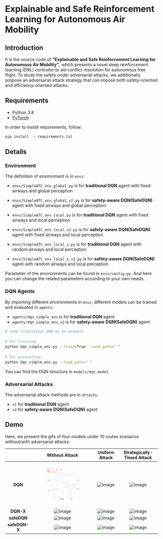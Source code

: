 # Explainable and Safe Reinforcement Learning for Autonomous Air Mobility

## Introduction
It is the source code of **"Explainable and Safe Reinforcement Learning for Autonomous Air Mobility"**, which presents a novel deep reinforcement learning (DRL)
controller to aid conflict resolution for autonomous free flight. To study the safety under adversarial attacks, we additionally propose an adversarial attack strategy that can impose both safety-oriented and efficiency-oriented attacks.

## Requirements

* Python 3.8
* [PyTorch](http://pytorch.org/)

In order to install requirements, follow:

```bash
pip install -r requirements.txt
```
## Details

### Environment

The definition of environment is in `envs`: 

* `envs/SimpleATC_env_global.py` is for **traditional DQN** agent with fixed airways and global perception

* `envs/SimpleATC_env_global_v2.py` is for **safety-aware DQN(SafeDQN)** agent with fixed airways and global perception

* `envs/SimpleATC_env_local.py` is for **traditional DQN** agent with fixed airways and local perception

* `envs/SimpleATC_env_local_v2.py` is for **safety-aware DQN(SafeDQN)** agent with fixed airways and local perception

* `envs/SimpleATC_env_local_x.py` is for **traditional DQN** agent with random airways and local perception

* `envs/SimpleATC_env_local_x_v2.py` is for **safety-aware DQN(SafeDQN)** agent with random airways and local perception

Parameter of the environments can be found in `envs/config.py`. And here you can change the related parameters according to your own needs. 

### DQN Agents

By importing different environments in `envs`, different models can be trained and evaluated in `agents`:

* `agents/dqn_simple_env` is for **traditional DQN** agent
* `agents/dqn_simple_env_v2` is for **safety-aware DQN(SafeDQN)** agent

```bash
# take traditional DQN as an example

# For training:
python dqn_simple_env.py --train=True --save_path=" "

# For evaluating:
python dqn_simple_env.py --load_path=" "
```


You can find the DQN structure in `models/dqn_model`.
### Adversarial Attacks

The adversarial attack methods are in `attacks`:

* `v1` for **traditional DQN** agent
* `v2` for **safety-aware DQN(SafeDQN)** agent

## Demo
Here, we present the gifs of four models under
10 routes scenarios without/with adversarial attacks.

|               |         Without Attack         |                     Uniform Attack                      |           Strategically-Timed Attack            |
|:-------------:|:------------------------------:|:-------------------------------------------------------:|:-----------------------------------------------:|
|    **DQN**    |   ![image](gifs/DQN-10.gif)    |           ![image](gifs/DQN-10-UniAttack.gif)           |       ![image](gifs/DQN-10-STAttack.gif)        |
|   **DQN-X**   |   ![image](gifs/DQN-X10.gif)   |          ![image](gifs/DQN-X10-UniAttack.gif)           |       ![image](gifs/DQN-X10-STAttack.gif)       |
|  **safeDQN**  | ![image](gifs/safeDQN-10.gif)  |         ![image](gifs/safeDQN-10-UniAttack.gif)         |     ![image](gifs/safeDQN-10-STAttack.gif)      | 
| **safeDQN-X** | ![image](gifs/safeDQN-X10.gif) |        ![image](gifs/safeDQN-X10-UniAttack.gif)         |     ![image](gifs/safeDQN-X10-STAttack.gif)     |






